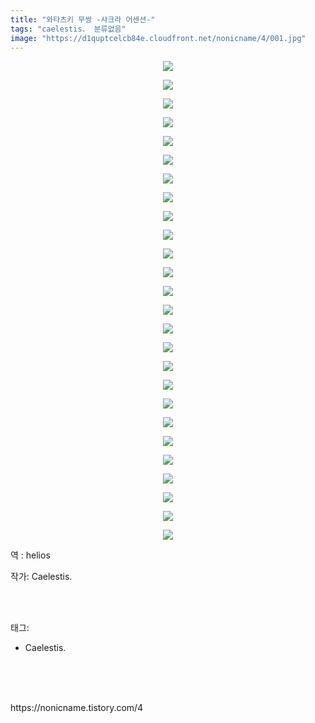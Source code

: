 ```yaml
---
title: "와타츠키 무쌍 -샤크라 어센션-"
tags: "caelestis． 분류없음"
image: "https://d1quptcelcb84e.cloudfront.net/nonicname/4/001.jpg"
---
```

<div class="article">
<div class="tt_article_useless_p_margin"><p style="text-align: center; clear: none; float: none;"><img src="{{ site.imgserver8 }}/nonicname/4/001.jpg"/></p><p style="text-align: center; clear: none; float: none;"><img src="{{ site.imgserver8 }}/nonicname/4/002.jpg"/></p><p style="text-align: center; clear: none; float: none;"><img src="{{ site.imgserver8 }}/nonicname/4/003.jpg"/></p><p style="text-align: center; clear: none; float: none;"><img src="{{ site.imgserver8 }}/nonicname/4/004.jpg"/></p><p style="text-align: center; clear: none; float: none;"><img src="{{ site.imgserver8 }}/nonicname/4/005.jpg"/></p><p style="text-align: center; clear: none; float: none;"><img src="{{ site.imgserver8 }}/nonicname/4/006.jpg"/></p><p style="text-align: center; clear: none; float: none;"><img src="{{ site.imgserver8 }}/nonicname/4/007.jpg"/></p><p style="text-align: center; clear: none; float: none;"><img src="{{ site.imgserver8 }}/nonicname/4/008.jpg"/></p><p style="text-align: center; clear: none; float: none;"><img src="{{ site.imgserver8 }}/nonicname/4/009.jpg"/></p><p style="text-align: center; clear: none; float: none;"><img src="{{ site.imgserver8 }}/nonicname/4/010.jpg"/></p><p style="text-align: center; clear: none; float: none;"><img src="{{ site.imgserver8 }}/nonicname/4/011.jpg"/></p><p style="text-align: center; clear: none; float: none;"><img src="{{ site.imgserver8 }}/nonicname/4/012.jpg"/></p><p style="text-align: center; clear: none; float: none;"><img src="{{ site.imgserver8 }}/nonicname/4/013.jpg"/></p><p style="text-align: center; clear: none; float: none;"><img src="{{ site.imgserver8 }}/nonicname/4/014.jpg"/></p><p style="text-align: center; clear: none; float: none;"><img src="{{ site.imgserver8 }}/nonicname/4/015.jpg"/></p><p style="text-align: center; clear: none; float: none;"><img src="{{ site.imgserver8 }}/nonicname/4/016.jpg"/></p><p style="text-align: center; clear: none; float: none;"><img src="{{ site.imgserver8 }}/nonicname/4/017.jpg"/></p><p style="text-align: center; clear: none; float: none;"><img src="{{ site.imgserver8 }}/nonicname/4/018.jpg"/></p><p style="text-align: center; clear: none; float: none;"><img src="{{ site.imgserver8 }}/nonicname/4/019.jpg"/></p><p style="text-align: center; clear: none; float: none;"><img src="{{ site.imgserver8 }}/nonicname/4/020.jpg"/></p><p style="text-align: center; clear: none; float: none;"><img src="{{ site.imgserver8 }}/nonicname/4/021.jpg"/></p><p style="text-align: center; clear: none; float: none;"><img src="{{ site.imgserver8 }}/nonicname/4/022.jpg"/></p><p style="text-align: center; clear: none; float: none;"><img src="{{ site.imgserver8 }}/nonicname/4/023.jpg"/></p><p style="text-align: center; clear: none; float: none;"><img src="{{ site.imgserver8 }}/nonicname/4/024.jpg"/></p><p style="text-align: center; clear: none; float: none;"><img src="{{ site.imgserver8 }}/nonicname/4/025.jpg"/></p><p style="text-align: center; clear: none; float: none;"><img src="{{ site.imgserver8 }}/nonicname/4/026.jpg"/></p><p>역 : helios<br/></p></div>
<p>작가: Caelestis.</p><br/>
</div><br/>
<div class="tagTrail">
<p>태그: </p>
<ul>
<li>Caelestis.</li>
</ul>
</div><br/>
<div class="cb_lstcomment">
</div><br/>

<br/>
<p id="refer">https://nonicname.tistory.com/4</p>
<br/>

